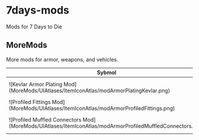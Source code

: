 # 7days-mods
Mods for 7 Days to Die

## MoreMods
More mods for armor, weapons, and vehicles.

<table>
<thead>
<tr><th>Sybmol</th><th>Description</th></tr>
</thead>
<tbody>
<tr><td>![Kevlar Armor Plating Mod](MoreMods/UIAtlases/ItemIconAtlas/modArmorPlatingKevlar.png)</td><td>Kevlar Armor Plating</td></tr>
<tr><td>![Profiled Fittings Mod](MoreMods/UIAtlases/ItemIconAtlas/modArmorProfiledFittings.png)</td><td>Profiled Fittings</td></tr>
<tr><td>![Profiled Muffled Connectors Mod](MoreMods/UIAtlases/ItemIconAtlas/modArmorProfiledMuffledConnectors.png)</td><td>Profiled Muffled Connectors</td></tr>
</tbody>
</table>
